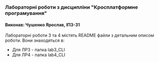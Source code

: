 ﻿### Лабораторні роботи з дисципліни "Кросплатформне програмування"
#### Виконав: Чушенко Ярослав, ІПЗ-31

Лабораторні роботи 3 та 4 містять README файли з детальним описом роботи.
Вони знаходяться в:
- Для ЛР3 - папка lab3_CLI
- Для ЛР4 - папка lab4_CLI